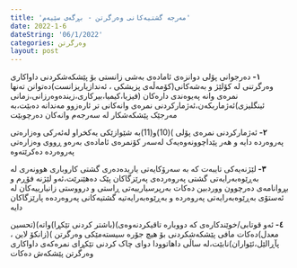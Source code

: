 ```yaml
---
title: 'مەرجە گشتیەکانی وەرگرتن - بڕگەی سێیەم'
date: 2022-1-6
dateString: '06/1/2022'
categories: وەرگرتن
layout: post
---
```


<b>١- </b>دەرجوانی پۆلی دوانزەی ئامادەی بەشی زانستی بۆ پێشکەشکردنی داواکاری وەرگرتنی لە کۆلێژ و بەشەکانی(کۆمەڵەی پزیشکی ، ئەندازیاریزانست)دەتوانن تەنها نمرەی وانە پەیوەندی دارەکان (فیزیا،کیمیا،بیرکاری،زیندەوەرزانی،زمانی ئینگلیزی)ئەژماربکەن،ئەژمارکردنی نمرەی وانەکانی تر ئارەزوو مەندانە دەبێت،بە مەرجێک پێشکەشکار لە سەرجەم وانەکان دەرچوبێت

<b>٢- </b>ئەژمارکردنی نمرەی پۆلی )(10)و(11)بە شێوازێکی یەکخراو لەئەرکی وەزارەتی پەروەردە دایە و هەر پێداچوونەوەیەک لەسەر کۆنمرەی ئامادەی بەرەو ڕووی وەزارەتی پەروەردە دەکرێتەوە

<b>٣- </b> لێژنەیەکی تایبەت کە بە سەرۆکایەتی
یاریدەدەری گشتی کاروباری هوونەری لە بەڕێوەبەرایەتی گشتی پەروەردەی پەرێزگاکان پێک دەهێنرێت،ئەو لێژنە فۆڕم و بڕوانامەی دەرچوون ووردبین دەکات بەرپرسیارییەتی ڕاستی و درووستی زانیارییەکان لە ئەستۆی بەڕێوەبەرایەتی پەروەردە و بەڕێوەبەرایەتیە گشتیەکانی پەروەردەە پارێزگاکان دایە

<b>٤- </b> ئەو قوتابی/خوێندکارەی کە دووبارە تاقیکردنەوەی)(باشتر کردنی تێکڕا)واتە)(تحسین معدل)دەکات مافی پێشکەشکردنی بۆ هیچ جۆرە سیستەمێکی وەرگرتن )(زانکۆ لاین ، پآڕالێل،ئێواران)نابێت،لە ساڵی داهاتوودا دوای چاک کردنی تێکڕای نمرەکەی داواکاری وەرگرتن پێشکەش دەکات
